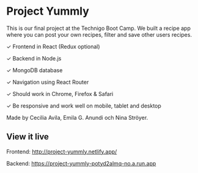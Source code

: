 # Project Yummly
This is our final project at the Technigo Boot Camp. We built a recipe app where you can post your own recipes, filter and save other users recipes.

✓ Frontend in React (Redux optional)

✓ Backend in Node.js

✓ MongoDB database

✓ Navigation using React Router 

✓ Should work in Chrome, Firefox & Safari

✓ Be responsive and work well on mobile, tablet and desktop

Made by Cecilia Avila, Emila G. Anundi och Nina Ströyer.


## View it live
Frontend:
http://project-yummly.netlify.app/

Backend:
https://project-yummly-potyd2almq-no.a.run.app